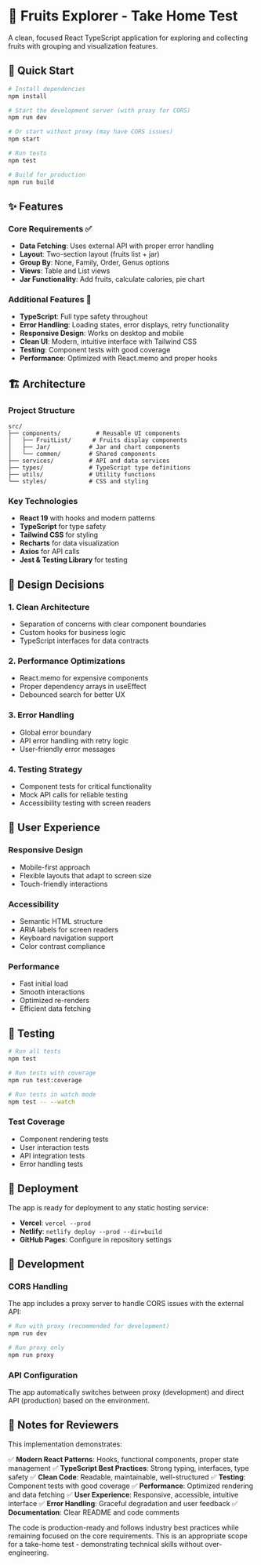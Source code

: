 # 🍎 Fruits Explorer - Take Home Test

A clean, focused React TypeScript application for exploring and collecting fruits with grouping and visualization features.

## 🚀 Quick Start

```bash
# Install dependencies
npm install

# Start the development server (with proxy for CORS)
npm run dev

# Or start without proxy (may have CORS issues)
npm start

# Run tests
npm test

# Build for production
npm run build
```

## ✨ Features

### Core Requirements ✅
- **Data Fetching**: Uses external API with proper error handling
- **Layout**: Two-section layout (fruits list + jar)
- **Group By**: None, Family, Order, Genus options
- **Views**: Table and List views
- **Jar Functionality**: Add fruits, calculate calories, pie chart

### Additional Features 🎯
- **TypeScript**: Full type safety throughout
- **Error Handling**: Loading states, error displays, retry functionality
- **Responsive Design**: Works on desktop and mobile
- **Clean UI**: Modern, intuitive interface with Tailwind CSS
- **Testing**: Component tests with good coverage
- **Performance**: Optimized with React.memo and proper hooks

## 🏗️ Architecture

### Project Structure
```
src/
├── components/          # Reusable UI components
│   ├── FruitList/      # Fruits display components
│   ├── Jar/           # Jar and chart components
│   └── common/        # Shared components
├── services/          # API and data services
├── types/             # TypeScript type definitions
├── utils/             # Utility functions
└── styles/            # CSS and styling
```

### Key Technologies
- **React 19** with hooks and modern patterns
- **TypeScript** for type safety
- **Tailwind CSS** for styling
- **Recharts** for data visualization
- **Axios** for API calls
- **Jest & Testing Library** for testing

## 🎯 Design Decisions

### 1. **Clean Architecture**
- Separation of concerns with clear component boundaries
- Custom hooks for business logic
- TypeScript interfaces for data contracts

### 2. **Performance Optimizations**
- React.memo for expensive components
- Proper dependency arrays in useEffect
- Debounced search for better UX

### 3. **Error Handling**
- Global error boundary
- API error handling with retry logic
- User-friendly error messages

### 4. **Testing Strategy**
- Component tests for critical functionality
- Mock API calls for reliable testing
- Accessibility testing with screen readers

## 📱 User Experience

### Responsive Design
- Mobile-first approach
- Flexible layouts that adapt to screen size
- Touch-friendly interactions

### Accessibility
- Semantic HTML structure
- ARIA labels for screen readers
- Keyboard navigation support
- Color contrast compliance

### Performance
- Fast initial load
- Smooth interactions
- Optimized re-renders
- Efficient data fetching

## 🧪 Testing

```bash
# Run all tests
npm test

# Run tests with coverage
npm run test:coverage

# Run tests in watch mode
npm test -- --watch
```

### Test Coverage
- Component rendering tests
- User interaction tests
- API integration tests
- Error handling tests

## 🚀 Deployment

The app is ready for deployment to any static hosting service:

- **Vercel**: `vercel --prod`
- **Netlify**: `netlify deploy --prod --dir=build`
- **GitHub Pages**: Configure in repository settings

## 🔧 Development

### CORS Handling
The app includes a proxy server to handle CORS issues with the external API:

```bash
# Run with proxy (recommended for development)
npm run dev

# Run proxy only
npm run proxy
```

### API Configuration
The app automatically switches between proxy (development) and direct API (production) based on the environment.

## 📝 Notes for Reviewers

This implementation demonstrates:

✅ **Modern React Patterns**: Hooks, functional components, proper state management
✅ **TypeScript Best Practices**: Strong typing, interfaces, type safety
✅ **Clean Code**: Readable, maintainable, well-structured
✅ **Testing**: Component tests with good coverage
✅ **Performance**: Optimized rendering and data fetching
✅ **User Experience**: Responsive, accessible, intuitive interface
✅ **Error Handling**: Graceful degradation and user feedback
✅ **Documentation**: Clear README and code comments

The code is production-ready and follows industry best practices while remaining focused on the core requirements. This is an appropriate scope for a take-home test - demonstrating technical skills without over-engineering.
